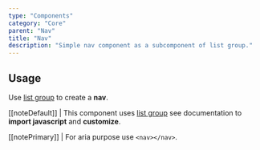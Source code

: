 ```yaml
---
type: "Components"
category: "Core"
parent: "Nav"
title: "Nav"
description: "Simple nav component as a subcomponent of list group."
---
```


## Usage

Use [list group](/components/core/list-group) to create a **nav**.

[[noteDefault]]
| This component uses [list group](/components/core/list-group) see documentation to **import javascript** and **customize**.

[[notePrimary]]
| For aria purpose use `<nav></nav>`.

<demo>
  <demovanilla src="vanilla/components/core/nav/usage">
  </demovanilla>
</demo>
